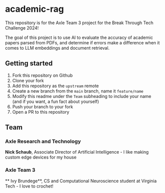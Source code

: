 # academic-rag

This repository is for the Axle Team 3 project for the Break Through Tech Challenge 2024!

The goal of this project is to use AI to evaluate the accuracy of academic papers parsed from PDFs, and determine if errors make a difference when it comes to LLM embeddings and document retrieval.

## Getting started

1. Fork this repository on Github
2. Clone your fork
3. Add this repository as the `upstream` remote
4. Create a new branch from the `main` branch, name it `feature/name`
5. Modify this readme under the `Team` subheading to include your name (and if you want, a fun fact about yourself)
6. Push your branch to your fork
7. Open a PR to this repository

## Team

### Axle Research and Technology

**Nick Schaub**, Associate Director of Artificial Intelligence - I like making custom edge devices for my house

### Axle Team 3

** Ivy Brundege**, CS and Computational Neuroscience student at Virginia Tech - I love to crochet!